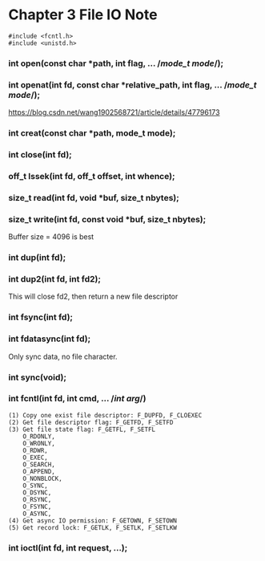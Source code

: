 # Chapter 3 File IO Note

```
#include <fcntl.h>
#include <unistd.h>
```
### int open(const char *path, int flag, ... /*mode\_t mode*/);
### int openat(int fd, const char *relative_path, int flag, ... /*mode\_t mode*/);
https://blog.csdn.net/wang1902568721/article/details/47796173

### int creat(const char *path, mode_t mode);
### int close(int fd);
### off\_t lssek(int fd, off\_t offset, int whence);
### size\_t read(int fd, void *buf, size\_t nbytes);
### size\_t write(int fd, const void *buf, size_t nbytes);
Buffer size = 4096 is best

### int dup(int fd);
### int dup2(int fd, int fd2);
This will close fd2, then return a new file descriptor

### int fsync(int fd);
### int fdatasync(int fd);
Only sync data, no file character.
### int sync(void);

### int fcntl(int fd, int cmd, ... /*int arg*/)
```
(1) Copy one exist file descriptor: F_DUPFD, F_CLOEXEC
(2) Get file descriptor flag: F_GETFD, F_SETFD
(3) Get file state flag: F_GETFL, F_SETFL
    O_RDONLY,
    O_WRONLY,
    O_RDWR,
    O_EXEC,
    O_SEARCH,
    O_APPEND,
    O_NONBLOCK,
    O_SYNC,
    O_DSYNC,
    O_RSYNC,
    O_FSYNC,
    O_ASYNC,
(4) Get async IO permission: F_GETOWN, F_SETOWN
(5) Get record lock: F_GETLK, F_SETLK, F_SETLKW
```

### int ioctl(int fd, int request, ...);
